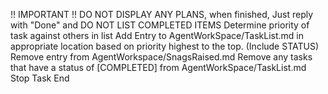 !! IMPORTANT !! DO NOT DISPLAY ANY PLANS, when finished, Just reply with "Done" and DO NOT LIST COMPLETED ITEMS
Determine priority of task against others in list
Add Entry to AgentWorkSpace/TaskList.md in appropriate location based on priority highest to the top. (Include STATUS)
Remove entry from AgentWorkspace/SnagsRaised.md
Remove any tasks that have a status of [COMPLETED] from AgentWorkSpace/TaskList.md
Stop Task
End